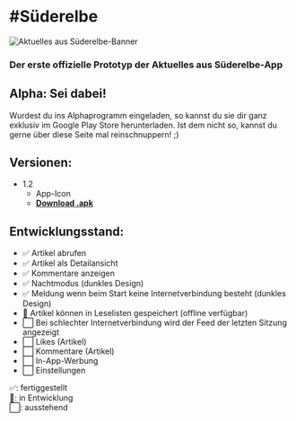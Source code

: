 # #Süderelbe
![Aktuelles aus Süderelbe-Banner](https://lh3.googleusercontent.com/lw24WmWONqyKCLO2XE-WDddQ3qhJJ_Rp8AAKqhmXq0OKDzmyH-_8ZZ7iYC9QlLDHtw)

### Der erste offizielle Prototyp der Aktuelles aus Süderelbe-App


## Alpha: Sei dabei!

Wurdest du ins Alphaprogramm eingeladen, so kannst du sie dir ganz exklusiv im Google Play Store herunterladen. Ist dem nicht so, kannst du gerne über diese Seite mal reinschnuppern! ;)

## **Versionen:**
* 1.2
  * App-Icon
  * [**Download .apk**](https://github.com/AleXoTroN/aktuellesaussuederelbe/raw/master/android/app/release/app-release.apk)

## **Entwicklungsstand:**
- :white_check_mark: Artikel abrufen
- :white_check_mark: Artikel als Detailansicht
- :white_check_mark: Kommentare anzeigen
- :white_check_mark: Nachtmodus (dunkles Design)
- :white_check_mark: Meldung wenn beim Start keine Internetverbindung besteht (dunkles Design)
- :white_square_button: Artikel können in Leselisten gespeichert (offline verfügbar)
- :white_large_square: Bei schlechter Internetverbindung wird der Feed der letzten Sitzung angezeigt
- :white_large_square: Likes (Artikel)
- :white_large_square: Kommentare (Artikel)
- :white_large_square: In-App-Werbung
- :white_large_square: Einstellungen

:white_check_mark:: fertiggestellt\
:white_square_button:: in Entwicklung\
:white_large_square:: ausstehend
